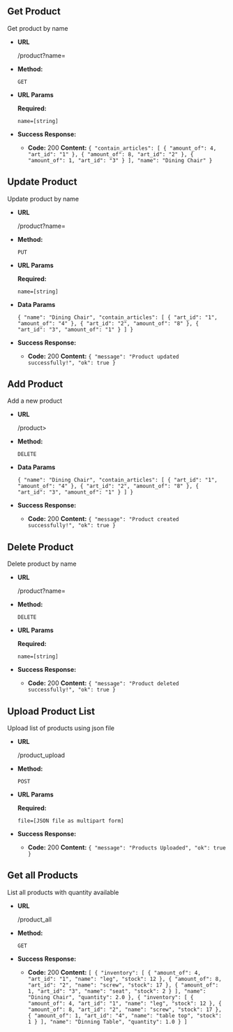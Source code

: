 **Get Product**
----
  Get product by name

* **URL**

    <host>/product?name=<name>

* **Method:**

  `GET`

*  **URL Params**

   **Required:**

   `name=[string]`

* **Success Response:**

  * **Code:** 200
    **Content:** `{
    "contain_articles": [
        {
            "amount_of": 4,
            "art_id": "1"
        },
        {
            "amount_of": 8,
            "art_id": "2"
        },
        {
            "amount_of": 1,
            "art_id": "3"
        }
    ],
    "name": "Dining Chair"
}`


**Update Product**
----
  Update product by name

* **URL**

    <host>/product?name=<name>

* **Method:**

  `PUT`

*  **URL Params**

   **Required:**

   `name=[string]`

* **Data Params**

    `{ "name": "Dining Chair", "contain_articles": [ { "art_id": "1", "amount_of": "4" }, { "art_id": "2", "amount_of": "8" }, { "art_id": "3", "amount_of": "1" } ] }`

* **Success Response:**

  * **Code:** 200
    **Content:** `{
    "message": "Product updated successfully!",
    "ok": true
}`

**Add Product**
----
  Add a new product

* **URL**

    <host>/product>

* **Method:**

  `DELETE`

* **Data Params**

  `{
    "name": "Dining Chair",
    "contain_articles": [
    {
        "art_id": "1",
        "amount_of": "4"
    },
    {
        "art_id": "2",
        "amount_of": "8"
    },
    {
        "art_id": "3",
        "amount_of": "1"
    }
    ]
}`

* **Success Response:**

  * **Code:** 200
    **Content:** `{
    "message": "Product created successfully!",
    "ok": true
}`


**Delete Product**
----
  Delete product by name

* **URL**

    <host>/product?name=<name>

* **Method:**

  `DELETE`

*  **URL Params**

   **Required:**

   `name=[string]`

* **Success Response:**

  * **Code:** 200
    **Content:** `{
        "message": "Product deleted successfully!",
        "ok": true
    }`


**Upload Product List**
----
  Upload list of products using json file

* **URL**

    <host>/product_upload

* **Method:**

  `POST`

*  **URL Params**

   **Required:**

   `file=[JSON file as multipart form]`

* **Success Response:**

  * **Code:** 200
    **Content:** `{
    "message": "Products Uploaded",
    "ok": true
}`

**Get all Products**
----
  List all products with quantity available

* **URL**

    <host>/product_all

* **Method:**

  `GET`

* **Success Response:**

  * **Code:** 200
    **Content:** `[
    {
        "inventory": [
            {
                "amount_of": 4,
                "art_id": "1",
                "name": "leg",
                "stock": 12
            },
            {
                "amount_of": 8,
                "art_id": "2",
                "name": "screw",
                "stock": 17
            },
            {
                "amount_of": 1,
                "art_id": "3",
                "name": "seat",
                "stock": 2
            }
        ],
        "name": "Dining Chair",
        "quantity": 2.0
    },
    {
        "inventory": [
            {
                "amount_of": 4,
                "art_id": "1",
                "name": "leg",
                "stock": 12
            },
            {
                "amount_of": 8,
                "art_id": "2",
                "name": "screw",
                "stock": 17
            },
            {
                "amount_of": 1,
                "art_id": "4",
                "name": "table top",
                "stock": 1
            }
        ],
        "name": "Dinning Table",
        "quantity": 1.0
    }
]`


